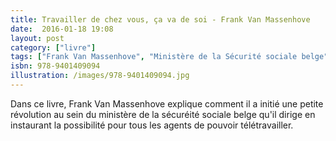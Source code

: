 ```yaml
---
title: Travailler de chez vous, ça va de soi - Frank Van Massenhove
date:  2016-01-18 19:08
layout: post
category: ["livre"]
tags: ["Frank Van Massenhove", "Ministère de la Sécurité sociale belge"]
isbn: 978-9401409094
illustration: /images/978-9401409094.jpg
---
```


Dans ce livre, Frank Van Massenhove explique comment il a initié une petite révolution au sein du ministère de la sécuréité sociale belge qu'il dirige en instaurant la possibilité pour tous les agents de pouvoir télétravailler.
